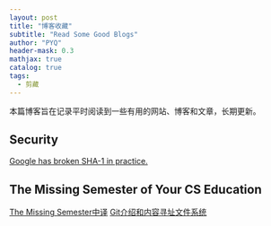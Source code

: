 ```yaml
---
layout: post
title: "博客收藏"
subtitle: "Read Some Good Blogs"
author: "PYQ"
header-mask: 0.3
mathjax: true
catalog: true
tags:
  - 剪藏
---
```

本篇博客旨在记录平时阅读到一些有用的网站、博客和文章，长期更新。
## Security
[Google has broken SHA-1 in practice.](https://shattered.io/)

## The Missing Semester of Your CS Education
[The Missing Semester中译](https://missing-semester-cn.github.io/)
[Git介绍和内容寻址文件系统](https://linianhui.github.io/git/)
